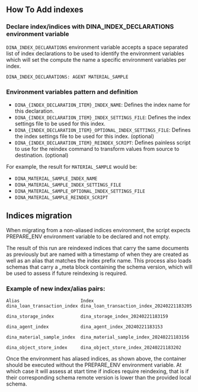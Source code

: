 ## How To Add indexes

### Declare index/indices with DINA_INDEX_DECLARATIONS environment variable

`DINA_INDEX_DECLARATIONS` environment variable accepts a space separated list of index declarations to be used to 
identify the environment variables which will set the compute the name a specific environment variables per index.

```
DINA_INDEX_DECLARATIONS: AGENT MATERIAL_SAMPLE
```

### Environment variables pattern and definition

* `DINA_{INDEX_DECLARATION_ITEM}_INDEX_NAME`: Defines the index name for this declaration.
* `DINA_{INDEX_DECLARATION_ITEM}_INDEX_SETTINGS_FILE`: Defines the index settings file to be used for this index.
* `DINA_{INDEX_DECLARATION_ITEM}_OPTIONAL_INDEX_SETTINGS_FILE`: Defines the index settings file to be used for this index. (optional)
* `DINA_{INDEX_DECLARATION_ITEM}_REINDEX_SCRIPT`: Defines painless script to use for the reindex command to transform values from source to destination. (optional)

For example, the result for `MATERIAL_SAMPLE` would be:

- `DINA_MATERIAL_SAMPLE_INDEX_NAME`
- `DINA_MATERIAL_SAMPLE_INDEX_SETTINGS_FILE`
- `DINA_MATERIAL_SAMPLE_OPTIONAL_INDEX_SETTINGS_FILE`
- `DINA_MATERIAL_SAMPLE_REINDEX_SCRIPT`

## Indices migration

When migrating from a non-aliased indices environment, the script expects PREPARE_ENV environment variable to be declared and not empty.

The result of this run are reindexed indices that carry the same documents as previously but are named with a timestamp of when they are created as well as an alias that matches the index prefix name.
This process also loads schemas that carry a _meta block containing the schema version, which will be used to assess if future reindexing is required.

### Example of new index/alias pairs:
```
Alias                       Index
dina_loan_transaction_index dina_loan_transaction_index_20240221183205

dina_storage_index          dina_storage_index_20240221183159
         
dina_agent_index            dina_agent_index_20240221183153
           
dina_material_sample_index  dina_material_sample_index_20240221183156

dina_object_store_index     dina_object_store_index_20240221183202
```

Once the environment has aliased indices, as shown above, the container should be executed without the PREPARE_ENV environment variable. At which case it will assess at start time if indices 
require reindexing, that is if their corresponding schema remote version is lower than the provided local schema.


